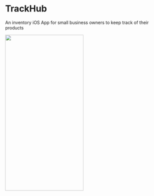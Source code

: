 # TrackHub </br>
An inventory iOS App for small business owners to keep track of their products

<img src= "Screenshots/launchscreen.jpeg" width = 250 height = 500>
